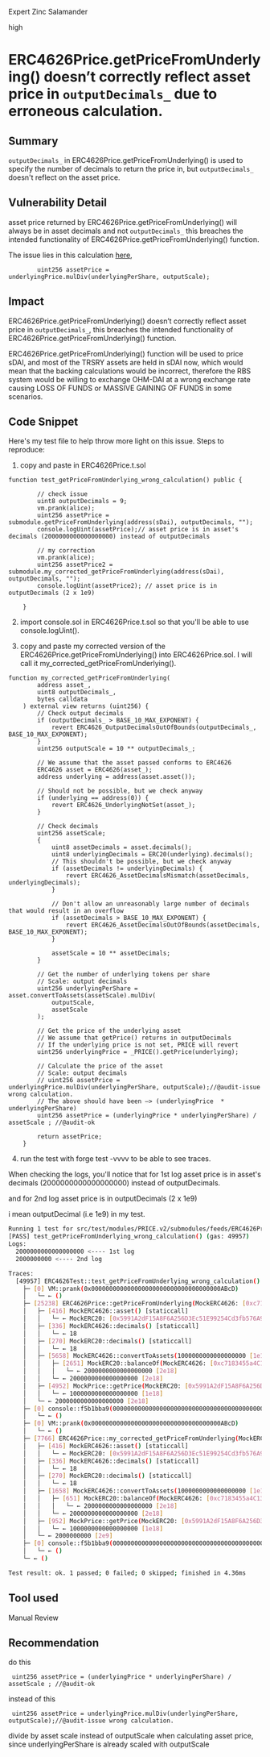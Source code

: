 Expert Zinc Salamander

high

# ERC4626Price.getPriceFromUnderlying() doesn’t correctly reflect asset price in `outputDecimals_` due to erroneous calculation.

## Summary
`outputDecimals_` in ERC4626Price.getPriceFromUnderlying() is used to specify the number of decimals to return the price in, but `outputDecimals_` doesn't reflect on the asset price.
## Vulnerability Detail
asset price returned by ERC4626Price.getPriceFromUnderlying() will always be in asset decimals and not `outputDecimals_` this breaches the intended functionality of ERC4626Price.getPriceFromUnderlying() function.

The issue lies in this calculation [here](https://github.com/sherlock-audit/2023-11-olympus-AuditorPraise/blob/b35b80178d65f5666e7585253b3a81dabd9fe971/bophades/src/modules/PRICE/submodules/feeds/ERC4626Price.sol#L137), 
```solidity
        uint256 assetPrice = underlyingPrice.mulDiv(underlyingPerShare, outputScale);
```
## Impact
ERC4626Price.getPriceFromUnderlying() doesn’t correctly reflect asset price in `outputDecimals_`, this breaches the intended functionality of ERC4626Price.getPriceFromUnderlying() function.

ERC4626Price.getPriceFromUnderlying() function will be used to price sDAI, and most of the TRSRY assets are held in sDAI now, which would mean that the backing calculations would be incorrect, therefore the RBS system would be willing to exchange OHM-DAI at a wrong exchange rate causing LOSS OF FUNDS or MASSIVE GAINING OF FUNDS in some scenarios.

## Code Snippet
Here's my test file to help throw more light on this issue. 
Steps to reproduce:

1. copy and paste in ERC4626Price.t.sol

```solidity
function test_getPriceFromUnderlying_wrong_calculation() public {

        // check issue
        uint8 outputDecimals = 9;
        vm.prank(alice);
        uint256 assetPrice = submodule.getPriceFromUnderlying(address(sDai), outputDecimals, "");
        console.logUint(assetPrice);// asset price is in asset's decimals (2000000000000000000) instead of outputDecimals

        // my correction
        vm.prank(alice);
        uint256 assetPrice2 = submodule.my_corrected_getPriceFromUnderlying(address(sDai), outputDecimals, "");
        console.logUint(assetPrice2); // asset price is in outputDecimals (2 x 1e9)

    }
```

2. import console.sol in ERC4626Price.t.sol so that you'll be able to use console.logUint().

3. copy and paste my corrected version of the ERC4626Price.getPriceFromUnderlying() into ERC4626Price.sol. I will call it my_corrected_getPriceFromUnderlying().

```solidity
function my_corrected_getPriceFromUnderlying(
        address asset_,
        uint8 outputDecimals_,
        bytes calldata
    ) external view returns (uint256) {
        // Check output decimals
        if (outputDecimals_ > BASE_10_MAX_EXPONENT) {
            revert ERC4626_OutputDecimalsOutOfBounds(outputDecimals_, BASE_10_MAX_EXPONENT);
        }
        uint256 outputScale = 10 ** outputDecimals_;

        // We assume that the asset passed conforms to ERC4626
        ERC4626 asset = ERC4626(asset_);
        address underlying = address(asset.asset());

        // Should not be possible, but we check anyway
        if (underlying == address(0)) {
            revert ERC4626_UnderlyingNotSet(asset_);
        }

        // Check decimals
        uint256 assetScale;
        {
            uint8 assetDecimals = asset.decimals();
            uint8 underlyingDecimals = ERC20(underlying).decimals();
            // This shouldn't be possible, but we check anyway
            if (assetDecimals != underlyingDecimals) {
                revert ERC4626_AssetDecimalsMismatch(assetDecimals, underlyingDecimals);
            }

            // Don't allow an unreasonably large number of decimals that would result in an overflow
            if (assetDecimals > BASE_10_MAX_EXPONENT) {
                revert ERC4626_AssetDecimalsOutOfBounds(assetDecimals, BASE_10_MAX_EXPONENT);
            }

            assetScale = 10 ** assetDecimals;
        }

        // Get the number of underlying tokens per share
        // Scale: output decimals
        uint256 underlyingPerShare = asset.convertToAssets(assetScale).mulDiv(
            outputScale,
            assetScale
        );

        // Get the price of the underlying asset
        // We assume that getPrice() returns in outputDecimals
        // If the underlying price is not set, PRICE will revert
        uint256 underlyingPrice = _PRICE().getPrice(underlying);

        // Calculate the price of the asset
        // Scale: output decimals
        // uint256 assetPrice = underlyingPrice.mulDiv(underlyingPerShare, outputScale);//@audit-issue wrong calculation.
        // The above should have been —> (underlyingPrice  * underlyingPerShare) 
        uint256 assetPrice = (underlyingPrice * underlyingPerShare) / assetScale ; //@audit-ok 

        return assetPrice;
    }
```

4. run the test with forge test -vvvv to be able to see traces.


When checking the logs, you'll notice that for 1st log asset price is in asset's decimals (2000000000000000000) instead of outputDecimals.

and for 2nd log asset price is in outputDecimals (2 x 1e9)

i mean outputDecimal (i.e 1e9) in my test.

```bash
Running 1 test for src/test/modules/PRICE.v2/submodules/feeds/ERC4626Price.t.sol:ERC4626Test
[PASS] test_getPriceFromUnderlying_wrong_calculation() (gas: 49957)
Logs:
  2000000000000000000 <---- 1st log
  2000000000 <---- 2nd log

Traces:
  [49957] ERC4626Test::test_getPriceFromUnderlying_wrong_calculation()
    ├─ [0] VM::prank(0x000000000000000000000000000000000000ABcD)
    │   └─ ← ()
    ├─ [25238] ERC4626Price::getPriceFromUnderlying(MockERC4626: [0xc7183455a4C133Ae270771860664b6B7ec320bB1], 9, 0x) [staticcall]
    │   ├─ [416] MockERC4626::asset() [staticcall]
    │   │   └─ ← MockERC20: [0x5991A2dF15A8F6A256D3Ec51E99254Cd3fb576A9]
    │   ├─ [336] MockERC4626::decimals() [staticcall]
    │   │   └─ ← 18
    │   ├─ [270] MockERC20::decimals() [staticcall]
    │   │   └─ ← 18
    │   ├─ [5658] MockERC4626::convertToAssets(1000000000000000000 [1e18]) [staticcall]
    │   │   ├─ [2651] MockERC20::balanceOf(MockERC4626: [0xc7183455a4C133Ae270771860664b6B7ec320bB1]) [staticcall]
    │   │   │   └─ ← 2000000000000000000 [2e18]
    │   │   └─ ← 2000000000000000000 [2e18]
    │   ├─ [4952] MockPrice::getPrice(MockERC20: [0x5991A2dF15A8F6A256D3Ec51E99254Cd3fb576A9]) [staticcall]
    │   │   └─ ← 1000000000000000000 [1e18]
    │   └─ ← 2000000000000000000 [2e18]
    ├─ [0] console::f5b1bba9(0000000000000000000000000000000000000000000000001bc16d674ec80000) [staticcall]
    │   └─ ← ()
    ├─ [0] VM::prank(0x000000000000000000000000000000000000ABcD)
    │   └─ ← ()
    ├─ [7766] ERC4626Price::my_corrected_getPriceFromUnderlying(MockERC4626: [0xc7183455a4C133Ae270771860664b6B7ec320bB1], 9, 0x) [staticcall]
    │   ├─ [416] MockERC4626::asset() [staticcall]
    │   │   └─ ← MockERC20: [0x5991A2dF15A8F6A256D3Ec51E99254Cd3fb576A9]
    │   ├─ [336] MockERC4626::decimals() [staticcall]
    │   │   └─ ← 18
    │   ├─ [270] MockERC20::decimals() [staticcall]
    │   │   └─ ← 18
    │   ├─ [1658] MockERC4626::convertToAssets(1000000000000000000 [1e18]) [staticcall]
    │   │   ├─ [651] MockERC20::balanceOf(MockERC4626: [0xc7183455a4C133Ae270771860664b6B7ec320bB1]) [staticcall]
    │   │   │   └─ ← 2000000000000000000 [2e18]
    │   │   └─ ← 2000000000000000000 [2e18]
    │   ├─ [952] MockPrice::getPrice(MockERC20: [0x5991A2dF15A8F6A256D3Ec51E99254Cd3fb576A9]) [staticcall]
    │   │   └─ ← 1000000000000000000 [1e18]
    │   └─ ← 2000000000 [2e9]
    ├─ [0] console::f5b1bba9(0000000000000000000000000000000000000000000000000000000077359400) [staticcall]
    │   └─ ← ()
    └─ ← ()

Test result: ok. 1 passed; 0 failed; 0 skipped; finished in 4.36ms
```
## Tool used

Manual Review

## Recommendation
do this 
```solidity
 uint256 assetPrice = (underlyingPrice * underlyingPerShare) / assetScale ; //@audit-ok 
```

instead of this
```solidity
 uint256 assetPrice = underlyingPrice.mulDiv(underlyingPerShare, outputScale);//@audit-issue wrong calculation.
```

divide by asset scale instead of outputScale when calculating asset price, since underlyingPerShare is already scaled with outputScale